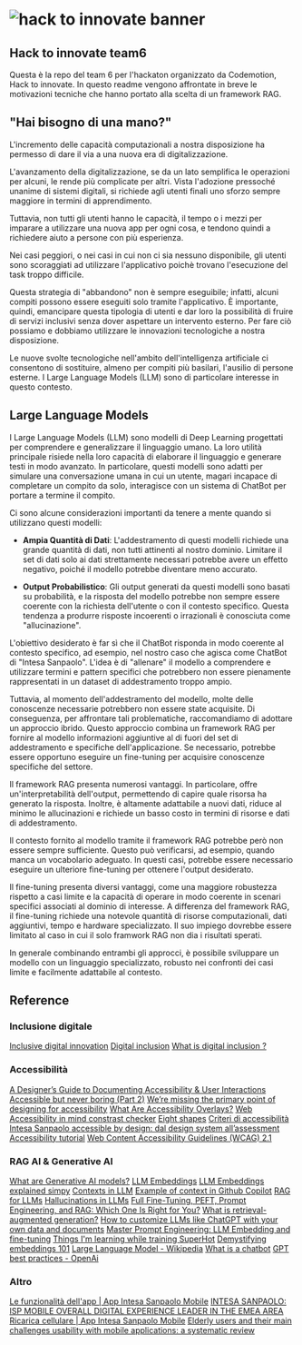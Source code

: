 # ![hack to innovate banner](https://i.ibb.co/4WJfDxC/HEADER-1400-X250-3.png)

## Hack to innovate team6

Questa è la repo del team 6 per l'hackaton organizzato da Codemotion, Hack to innovate.
In questo readme vengono affrontate in breve le motivazioni tecniche che hanno portato alla scelta di un framework RAG.

## "Hai bisogno di una mano?"

L'incremento delle capacità computazionali a nostra disposizione ha permesso di dare il via a una nuova era di digitalizzazione.

L'avanzamento della digitalizzazione, se da un lato semplifica le operazioni per alcuni, le rende più complicate per altri. Vista l'adozione pressoché unanime di sistemi digitali, si richiede agli utenti finali uno sforzo sempre maggiore in termini di apprendimento.

Tuttavia, non tutti gli utenti hanno le capacità, il tempo o i mezzi per imparare a utilizzare una nuova app per ogni cosa, e tendono quindi a richiedere aiuto a persone con più esperienza.

Nei casi peggiori, o nei casi in cui non ci sia nessuno disponibile, gli utenti sono scoraggiati ad utilizzare l'applicativo poichè trovano l'esecuzione del task troppo difficile.

Questa strategia di "abbandono" non è sempre eseguibile; infatti, alcuni compiti possono essere eseguiti solo tramite l'applicativo. È importante, quindi, emancipare questa tipologia di utenti e dar loro la possibilità di fruire di servizi inclusivi senza dover aspettare un intervento esterno. Per fare ciò possiamo e dobbiamo utilizzare le innovazioni tecnologiche a nostra disposizione.

Le nuove svolte tecnologiche nell'ambito dell'intelligenza artificiale ci consentono di sostituire, almeno per compiti più basilari, l'ausilio di persone esterne. I Large Language Models (LLM) sono di particolare interesse in questo contesto.

## Large Language Models

I Large Language Models (LLM) sono modelli di Deep Learning progettati per comprendere e generalizzare il linguaggio umano. La loro utilità principale risiede nella loro capacità di elaborare il linguaggio e generare testi in modo avanzato. In particolare, questi modelli sono adatti per simulare una conversazione umana in cui un utente, magari incapace di completare un compito da solo, interagisce con un sistema di ChatBot per portare a termine il compito.

Ci sono alcune considerazioni importanti da tenere a mente quando si utilizzano questi modelli:

- **Ampia Quantità di Dati**: L'addestramento di questi modelli richiede una grande quantità di dati, non tutti attinenti al nostro dominio. Limitare il set di dati solo ai dati strettamente necessari potrebbe avere un effetto negativo, poiché il modello potrebbe diventare meno accurato.

- **Output Probabilistico**: Gli output generati da questi modelli sono basati su probabilità, e la risposta del modello potrebbe non sempre essere coerente con la richiesta dell'utente o con il contesto specifico. Questa tendenza a produrre risposte incoerenti o irrazionali è conosciuta come "allucinazione".

L'obiettivo desiderato è far sì che il ChatBot risponda in modo coerente al contesto specifico, ad esempio, nel nostro caso che agisca come ChatBot di "Intesa Sanpaolo". L'idea è di "allenare" il modello a comprendere e utilizzare termini e pattern specifici che potrebbero non essere pienamente rappresentati in un dataset di addestramento troppo ampio.

Tuttavia, al momento dell'addestramento del modello, molte delle conoscenze necessarie potrebbero non essere state acquisite. Di conseguenza, per affrontare tali problematiche, raccomandiamo di adottare un approccio ibrido. Questo approccio combina un framework RAG per fornire al modello informazioni aggiuntive al di fuori del set di addestramento e specifiche dell'applicazione. Se necessario, potrebbe essere opportuno eseguire un fine-tuning per acquisire conoscenze specifiche del settore.

Il framework RAG presenta numerosi vantaggi. In particolare, offre un'interpretabilità dell'output, permettendo di capire quale risorsa ha generato la risposta. Inoltre, è altamente adattabile a nuovi dati, riduce al minimo le allucinazioni e richiede un basso costo in termini di risorse e dati di addestramento.

Il contesto fornito al modello tramite il framework RAG potrebbe però non essere sempre sufficiente. Questo può verificarsi, ad esempio, quando manca un vocabolario adeguato. In questi casi, potrebbe essere necessario eseguire un ulteriore fine-tuning per ottenere l'output desiderato.

Il fine-tuning presenta diversi vantaggi, come una maggiore robustezza rispetto a casi limite e la capacità di operare in modo coerente in scenari specifici associati al dominio di interesse.
A differenza del framework RAG, il fine-tuning richiede una notevole quantità di risorse computazionali, dati aggiuntivi, tempo e hardware specializzato.
Il suo impiego dovrebbe essere limitato al caso in cui il solo framwork RAG non dia i risultati sperati.

In generale combinando entrambi gli approcci, è possibile sviluppare un modello con un linguaggio specializzato, robusto nei confronti dei casi limite e facilmente adattabile al contesto.

## Reference

### Inclusione digitale

[Inclusive digital innovation](https://open.gov.it/governo-aperto/innovazione-digitale-inclusiva)
[Digital inclusion](https://digital-strategy.ec.europa.eu/en/policies/digital-inclusion)
[What is digital inclusion ?](https://www.beconnectednetwork.org.au/news-events/what-digital-inclusion)

### Accessibilità

[A Designer’s Guide to Documenting Accessibility & User Interactions](https://stephaniewalter.design/blog/a-designers-guide-to-documenting-accessibility-user-interactions/#kit)
[Accessible but never boring (Part 2)](https://medium.com/transferwise-design/accessible-but-never-boring-part-2-e188db299bd0)
[We’re missing the primary point of designing for accessibility](https://medium.com/design-bootcamp/were-missing-the-primary-point-of-designing-for-accessibility-421e4239ecee)
[What Are Accessibility Overlays?](https://briefs.video/videos/what-are-accessibility-overlays/)
[Web Accessibility in mind constrast checker](https://webaim.org/resources/contrastchecker/)
[Eight shapes](https://eightshapes.com/)
[Criteri di accessibilità](https://drive.google.com/file/d/13wFL77TLSJzJfc3V06M2iQPesrZFrl3W/view)
[Intesa Sanpaolo accessible by design: dal design system all’assessment](https://www.youtube.com/watch?v=1LDWTCi1Axg)
[Accessibility tutorial](https://www.w3schools.com/accessibility/)
[Web Content Accessibility Guidelines (WCAG) 2.1](https://www.w3.org/Translations/WCAG21-it/)

### RAG AI & Generative AI

[What are Generative AI models?](https://youtu.be/hfIUstzHs9A?si=hYsnIk68cnSOx7xg)
[LLM Embeddings](https://www.youtube.com/watch?v=X5DZL58mBg0)
[LLM Embeddings explained simpy](https://llm.datasette.io/en/stable/embeddings/index.html)
[Contexts in LLM](https://medium.com/@simon_attard/giving-large-language-models-context-2d1956a6a017)
[Example of context in Github Copilot](https://twitter.com/marvinvonhagen/status/1657060506371346432?lang=en)
[RAG for LLMs](https://www.hopsworks.ai/dictionary/retrieval-augmented-generation-llm#:~:text=Retrieval%2Daugmented%20generation%20(RAG),%2C%20and%20recent%2Frelevant%20knowledge.)
[Hallucinations in LLMs](https://masterofcode.com/blog/hallucinations-in-llms-what-you-need-to-know-before-integration#:~:text=Hallucination%20in%20LLMs%20refers%20to,for%20organizations%20utilizing%20these%20models.)
[Full Fine-Tuning, PEFT, Prompt Engineering, and RAG: Which One Is Right for You?](https://deci.ai/blog/fine-tuning-peft-prompt-engineering-and-rag-which-one-is-right-for-you/#:~:text=Fine%2Dtuning%20can%20be%20used,is%20the%20way%20to%20go.)
[What is retrieval-augmented generation?](https://research.ibm.com/blog/retrieval-augmented-generation-RAG)
[How to customize LLMs like ChatGPT with your own data and documents](https://bdtechtalks.com/2023/05/01/customize-chatgpt-llm-embeddings/)
[Master Prompt Engineering: LLM Embedding and fine-tuning](https://www.promptengineering.org/master-prompt-engineering-llm-embedding-and-fine-tuning/)
[Things I'm learning while training SuperHot](https://kaiokendev.github.io/til)
[Demystifying embeddings 101](https://datasciencedojo.com/blog/embeddings-and-llm/)
[Large Language Model - Wikipedia](https://en.wikipedia.org/wiki/Large_language_model)
[What is a chatbot](https://www.ibm.com/topics/chatbots)
[GPT best practices - OpenAi](https://platform.openai.com/docs/guides/gpt-best-practices)

### Altro

[Le funzionalità dell'app | App Intesa Sanpaolo Mobile](https://www.youtube.com/watch?v=oLiY1nHtux8)
[INTESA SANPAOLO: ISP MOBILE OVERALL DIGITAL EXPERIENCE LEADER IN THE EMEA AREA](https://www.reply.com/iriscube-reply/en/reply-intesa-sanpaolo-isp-mobile-overall-digital-experience-leader-area-emea)
[Ricarica cellulare | App Intesa Sanpaolo Mobile](https://www.youtube.com/watch?v=FbGAccz4b7M)
[Elderly users and their main challenges usability with mobile applications: a systematic review](https://link.springer.com/chapter/10.1007/978-3-030-23570-3_31)
